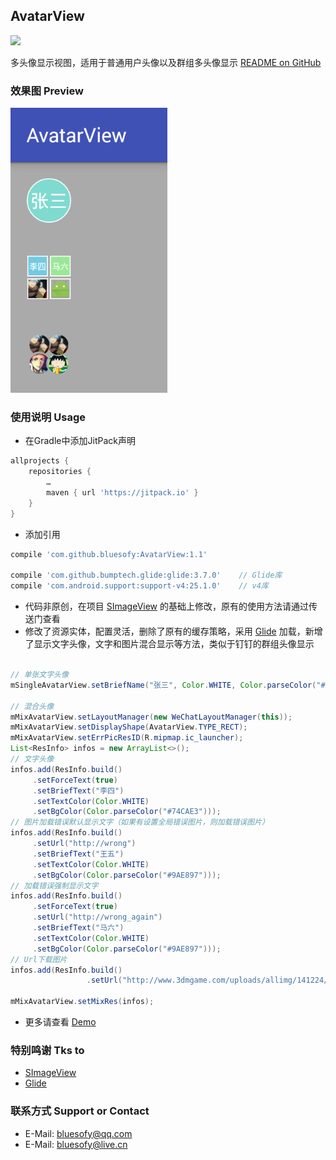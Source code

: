 ## AvatarView

[![](https://jitpack.io/v/bluesofy/AvatarView.svg)](https://jitpack.io/#bluesofy/AvatarView)

多头像显示视图，适用于普通用户头像以及群组多头像显示
[README on GitHub](https://github.com/bluesofy/AvatarView/blob/master/README.md)
  
  
### 效果图  Preview
![Review](https://github.com/bluesofy/AvatarView/blob/master/preview/pic.png)


### 使用说明  Usage
- 在Gradle中添加JitPack声明
```gradle
allprojects {
    repositories {
        …
        maven { url 'https://jitpack.io' }
    }
}
```
- 添加引用
```gradle
compile 'com.github.bluesofy:AvatarView:1.1'

compile 'com.github.bumptech.glide:glide:3.7.0'    // Glide库
compile 'com.android.support:support-v4:25.1.0'    // v4库
```

- 代码非原创，在项目 [SImageView](https://github.com/suzeyu1992/SImageView) 的基础上修改，原有的使用方法请通过传送门查看
- 修改了资源实体，配置灵活，删除了原有的缓存策略，采用 [Glide](https://github.com/bumptech/glide) 加载，新增了显示文字头像，文字和图片混合显示等方法，类似于钉钉的群组头像显示

```java

// 单张文字头像
mSingleAvatarView.setBriefName("张三", Color.WHITE, Color.parseColor("#7FDAD0"));

// 混合头像
mMixAvatarView.setLayoutManager(new WeChatLayoutManager(this));
mMixAvatarView.setDisplayShape(AvatarView.TYPE_RECT);
mMixAvatarView.setErrPicResID(R.mipmap.ic_launcher);
List<ResInfo> infos = new ArrayList<>();
// 文字头像        
infos.add(ResInfo.build()
     .setForceText(true)
     .setBriefText("李四")
     .setTextColor(Color.WHITE)
     .setBgColor(Color.parseColor("#74CAE3")));
// 图片加载错误默认显示文字（如果有设置全局错误图片，则加载错误图片）
infos.add(ResInfo.build()
     .setUrl("http://wrong")
     .setBriefText("王五")
     .setTextColor(Color.WHITE)
     .setBgColor(Color.parseColor("#9AE897")));
// 加载错误强制显示文字
infos.add(ResInfo.build()
     .setForceText(true)
     .setUrl("http://wrong_again")
     .setBriefText("马六")
     .setTextColor(Color.WHITE)
     .setBgColor(Color.parseColor("#9AE897")));
// Url下载图片
infos.add(ResInfo.build()
                 .setUrl("http://www.3dmgame.com/uploads/allimg/141224/270_141224171322_1.jpg"));

mMixAvatarView.setMixRes(infos);

```

- 更多请查看 [Demo](https://github.com/bluesofy/AvatarView/blob/master/app/src/main/java/cn/byk/pandora/avatarview/sample/MainActivity.java)


### 特别鸣谢  Tks to
- [SImageView](https://github.com/suzeyu1992/SImageView)
- [Glide](https://github.com/bumptech/glide)


### 联系方式  Support or Contact
- E-Mail: bluesofy@qq.com
- E-Mail: bluesofy@live.cn
